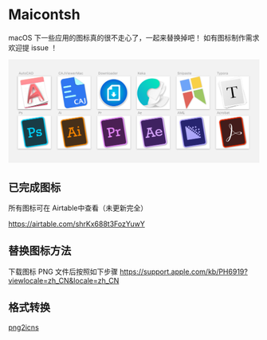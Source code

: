 # Maicontsh
macOS 下一些应用的图标真的很不走心了，一起来替换掉吧！
如有图标制作需求欢迎提 issue ！

![](images/All.png)

## 已完成图标

所有图标可在 Airtable中查看（未更新完全）

https://airtable.com/shrKx688t3FozYuwY

## 替换图标方法

下载图标 PNG 文件后按照如下步骤
https://support.apple.com/kb/PH6919?viewlocale=zh_CN&locale=zh_CN

## 格式转换

[png2icns](https://github.com/bitboss-ca/png2icns)